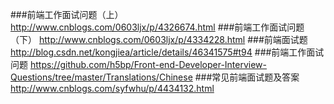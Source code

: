 ###前端工作面试问题（上）
http://www.cnblogs.com/0603ljx/p/4326674.html
###前端工作面试问题（下）
http://www.cnblogs.com/0603ljx/p/4334228.html
###前端面试题
http://blog.csdn.net/kongjiea/article/details/46341575#t94
###前端工作面试问题
https://github.com/h5bp/Front-end-Developer-Interview-Questions/tree/master/Translations/Chinese
###常见前端面试题及答案
http://www.cnblogs.com/syfwhu/p/4434132.html
